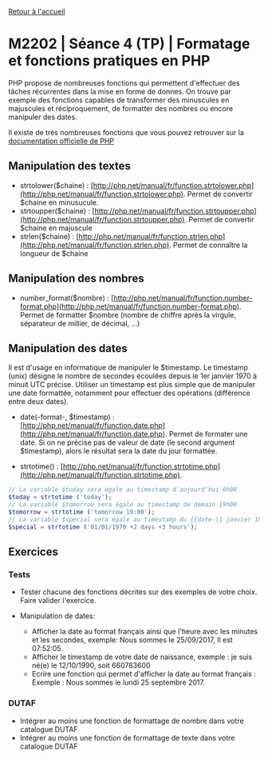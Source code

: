 [Retour à l'accueil](README.md)

# M2202 | Séance 4 (TP) | Formatage et fonctions pratiques en PHP

PHP propose de nombreuses fonctions qui permettent d'effectuer des tâches récurrentes dans la mise en forme de donnes. On trouve par exemple des fonctions capables de transformer des minuscules en majuscules et réciproquement, de formatter des nombres ou encore manipuler des dates.

Il existe de très nombreuses fonctions que vous pouvez retrouver sur la [documentation officielle de PHP](https://php.net)

## Manipulation des textes

* strtolower($chaine) : [http://php.net/manual/fr/function.strtolower.php](http://php.net/manual/fr/function.strtolower.php). Permet de convertir $chaine en minusucule.
* strtoupper($chaine) : [http://php.net/manual/fr/function.strtoupper.php](http://php.net/manual/fr/function.strtoupper.php). Permet de convertir $chaine en majuscule
* strlen($chaine) : [http://php.net/manual/fr/function.strlen.php](http://php.net/manual/fr/function.strlen.php). Permet de connaître la longueur de $chaine


## Manipulation des nombres

* number_format($nombre) : [http://php.net/manual/fr/function.number-format.php](http://php.net/manual/fr/function.number-format.php). Permet de formatter $nombre (nombre de chiffre après la virgule, séparateur de millier, de décimal, ...)



## Manipulation des dates

Il est d'usage en informatique de manipuler le $timestamp. Le timestamp (unix) désigne le nombre de secondes écoulées depuis le 1er janvier 1970 à minuit UTC précise. Utiliser un timestamp est plus simple que de manipuler une date formattée, notamment pour effectuer des opérations (différence entre deux dates).

* date(-format-, $timestamp) : [http://php.net/manual/fr/function.date.php](http://php.net/manual/fr/function.date.php). Permet de formater une date. Si on ne précise pas de valeur de date (le second argument $timestamp), alors le résultat sera la date du jour formattée. 

* strtotime() : [http://php.net/manual/fr/function.strtotime.php](http://php.net/manual/fr/function.strtotime.php).

````php
// La variable $today sera égale au timestamp d'aujourd'hui 0h00
$today = strtotime ('today');
// La variable $tomorrow sera égale au timestamp de demain 19h00
$tomorrow = strtotime ('tomorrow 19:00');
// La variable $special sera égale au timestamp du {{date-|1 janvier 1970}} plus deux jours et trois heures
$special = strtotime ('01/01/1970 +2 days +3 hours');
````

## Exercices

### Tests

* Tester chacune des fonctions décrites sur des exemples de votre choix. Faire valider l'exercice.

* Manipulation de dates: 

  * Afficher la date au format français ainsi que l'heure avec les minutes et les secondes, exemple: Nous sommes le 25/09/2017, Il est 07:52:05.
  * Afficher le timestamp de votre date de naissance, exemple : je suis né(e) le 12/10/1990, soit 660783600
  * Ecrire une fonction qui permet d'afficher la date au format français : Exemple : Nous sommes le lundi 25 septembre 2017.


### DUTAF

* Intégrer au moins une fonction de formattage de nombre dans votre catalogue DUTAF
* Intégrer au moins une fonction de formattage de texte dans votre catalogue DUTAF
